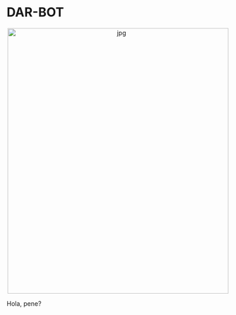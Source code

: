 # DAR-BOT
<p align="center">
<img src="https://github.com/darlyn1234/d-s-bot/blob/main/src/fua.jpg" alt="jpg" width="500" height="600"/>
</p>

Hola, pene?

